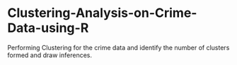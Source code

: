 # Clustering-Analysis-on-Crime-Data-using-R
Performing Clustering for the crime data and identify the number of clusters formed and draw inferences.
